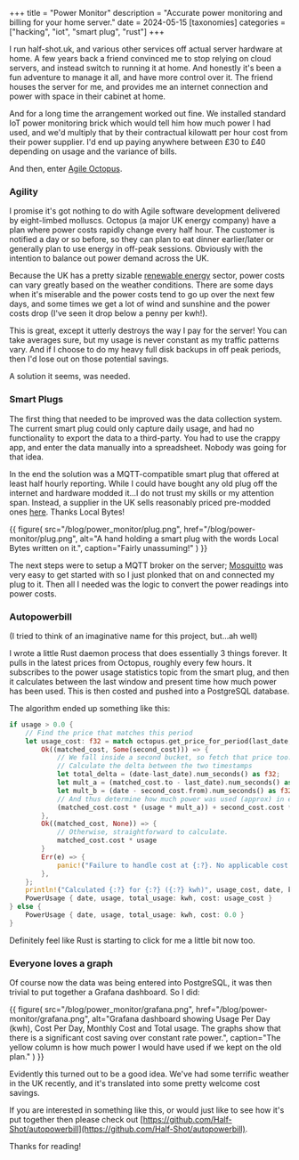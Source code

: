+++
title = "Power Monitor"
description = "Accurate power monitoring and billing for your home server."
date = 2024-05-15
[taxonomies]
categories = ["hacking", "iot", "smart plug", "rust"]
+++

I run half-shot.uk, and various other services off actual server hardware at home. A few years back a friend convinced me to stop relying
on cloud servers, and instead switch to running it at home. And honestly it's been a fun adventure to manage it all, and have more
control over it. The friend houses the server for me, and provides me an internet connection and power with space in their cabinet at home.

And for a long time the arrangement worked out fine. We installed standard IoT power monitoring brick which would tell him how much power
I had used, and we'd multiply that by their contractual kilowatt per hour cost from their power supplier. I'd end up paying anywhere between
£30 to £40 depending on usage and the variance of bills.

And then, enter [Agile Octopus](https://octopus.energy/smart/agile/).

### Agility

I promise it's got nothing to do with Agile software development delivered by eight-limbed molluscs. Octopus (a major UK energy company)
have a plan where power costs rapidly change every half hour. The customer is notified a day or so before, so they can plan to eat dinner
earlier/later or generally plan to use energy in off-peak sessions. Obviously with the intention to balance out power demand across the UK.

Because the UK has a pretty sizable [renewable energy](https://grid.iamkate.com/) sector, power costs can vary greatly based on the weather
conditions. There are some days when it's miserable and the power costs tend to go up over the next few days, and some times we get a lot of
wind and sunshine and the power costs drop (I've seen it drop below a penny per kwh!).

This is great, except it utterly destroys the way I pay for the server! You can take averages sure, but my usage is never constant as my
traffic patterns vary. And if I choose to do my heavy full disk backups in off peak periods, then I'd lose out on those potential savings.

A solution it seems, was needed.

### Smart Plugs

The first thing that needed to be improved was the data collection system. The current smart plug could only capture daily usage,
and had no functionality to export the data to a third-party. You had to use the crappy app, and enter the data manually into a spreadsheet.
Nobody was going for that idea.

In the end the solution was a MQTT-compatible smart plug that offered at least half hourly reporting. While I could have
bought any old plug off the internet and hardware modded it...I do not trust my skills or my attention span. Instead,
a supplier in the UK sells reasonably priced pre-modded ones [here](https://www.mylocalbytes.com/products/smart-plug-pm?variant=41600621510847).
Thanks Local Bytes!

{{ figure(
    src="/blog/power_monitor/plug.png",
    href="/blog/power-monitor/plug.png",
    alt="A hand holding a smart plug with the words Local Bytes written on it.",
    caption="Fairly unassuming!"
) }}


The next steps were to setup a MQTT broker on the server; [Mosquitto](https://mosquitto.org/) was very easy to get started with
so I just plonked that on and connected my plug to it. Then all I needed was the logic to convert the power readings into power costs.

### Autopowerbill

(I tried to think of an imaginative name for this project, but...ah well)

I wrote a little Rust daemon process that does essentially 3 things forever. It pulls in the latest prices from Octopus, roughly
every few hours. It subscribes to the power usage statistics topic from the smart plug, and then it calculates between the last
window and present time how much power has been used. This is then costed and pushed into a PostgreSQL database.

The algorithm ended up something like this:

```rust
if usage > 0.0 {
    // Find the price that matches this period
    let usage_cost: f32 = match octopus.get_price_for_period(last_date, date).await {
        Ok((matched_cost, Some(second_cost))) => {
            // We fall inside a second bucket, so fetch that price too.
            // Calculate the delta between the two timestamps
            let total_delta = (date-last_date).num_seconds() as f32;
            let mult_a = (matched_cost.to - last_date).num_seconds() as f32 / total_delta;
            let mult_b = (date - second_cost.from).num_seconds() as f32  / total_delta;
            // And thus determine how much power was used (approx) in each period.
            (matched_cost.cost * (usage * mult_a)) + second_cost.cost * (usage * mult_b)
        },
        Ok((matched_cost, None)) => {
            // Otherwise, straightforward to calculate.
            matched_cost.cost * usage
        }
        Err(e) => {
            panic!("Failure to handle cost at {:?}. No applicable cost found: {:}", date, e)
        },
    };
    println!("Calculated {:?} for {:?} ({:?} kwh)", usage_cost, date, kwh);
    PowerUsage { date, usage, total_usage: kwh, cost: usage_cost }
} else {
    PowerUsage { date, usage, total_usage: kwh, cost: 0.0 }
}
```

Definitely feel like Rust is starting to click for me a little bit now too.

### Everyone loves a graph

Of course now the data was being entered into PostgreSQL, it was then trivial to put together a Grafana dashboard. So I did:

{{ figure(
    src="/blog/power_monitor/grafana.png",
    href="/blog/power-monitor/grafana.png",
    alt="Grafana dashboard showing Usage Per Day (kwh), Cost Per Day, Monthly Cost and Total usage. The graphs show that there is a significant cost saving over constant rate power.",
    caption="The yellow column is how much power I would have used if we kept on the old plan."
) }}

Evidently this turned out to be a good idea. We've had some terrific weather in the UK recently, and it's translated into some pretty
welcome cost savings.

If you are interested in something like this, or would just like to see how it's put together then please check out [https://github.com/Half-Shot/autopowerbill](https://github.com/Half-Shot/autopowerbill).

Thanks for reading!